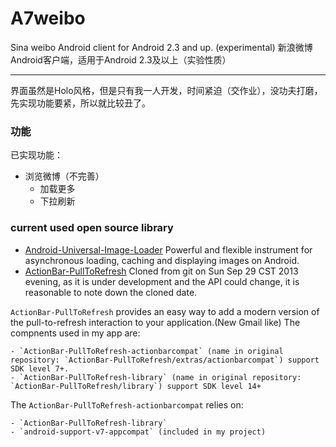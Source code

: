 A7weibo
=======

Sina weibo Android client for Android 2.3 and up. (experimental) 
新浪微博Android客户端，适用于Android 2.3及以上（实验性质）

-----

界面虽然是Holo风格，但是只有我一人开发，时间紧迫（交作业），没功夫打磨，先实现功能要紧，所以就比较丑了。

### 功能

已实现功能：

- 浏览微博（不完善）
	+ 加载更多
	+ 下拉刷新


### current used open source library


- [Android-Universal-Image-Loader][image-loader]
Powerful and flexible instrument for asynchronous loading, caching and displaying images on Android.
- [ActionBar-PullToRefresh][pull-refresh]
Cloned from git on Sun Sep 29  CST 2013 evening, as it is under development and the API could change, it is reasonable to note down the cloned date.

`ActionBar-PullToRefresh` provides an easy way to add a modern version of the pull-to-refresh interaction to your application.(New Gmail like)
The compnents used in my app are:

	- `ActionBar-PullToRefresh-actionbarcompat` (name in original repository: `ActionBar-PullToRefresh/extras/actionbarcompat`) support SDK level 7+.
	- `ActionBar-PullToRefresh-library` (name in original repository:  `ActionBar-PullToRefresh/library`) support SDK level 14+

The `ActionBar-PullToRefresh-actionbarcompat` relies on:

	- `ActionBar-PullToRefresh-library`
	- `android-support-v7-appcompat` (included in my project)


[image-loader]: https://github.com/nostra13/Android-Universal-Image-Loader
[pull-refresh]: https://github.com/chrisbanes/ActionBar-PullToRefresh
